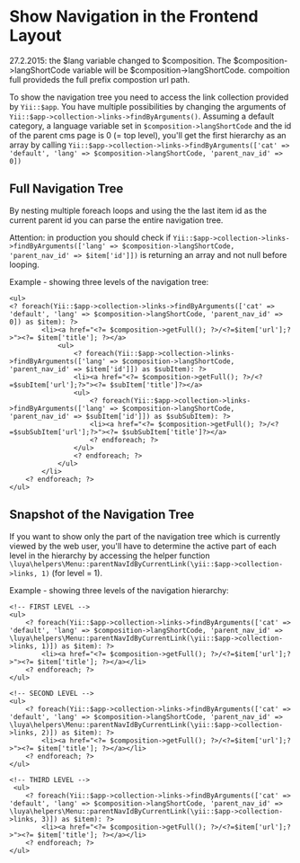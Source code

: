 Show Navigation in the Frontend Layout
======================================

27.2.2015: the $lang variable changed to $composition. The $composition->langShortCode variable will be $composition->langShortCode. compoition full provideds the full prefix compostion url path.

To show the navigation tree you need to access the link collection provided by ```Yii::$app```. You have multiple possibilities by changing the arguments of
```Yii::$app->collection->links->findByArguments()```. Assuming a default category, a language variable set in ```$composition->langShortCode``` and the id of the parent cms page is 0 (= top level),
you'll get the first hierarchy as an array by calling ```Yii::$app->collection->links->findByArguments(['cat' => 'default', 'lang' => $composition->langShortCode, 'parent_nav_id' => 0])```

Full Navigation Tree
--------------------

By nesting multiple foreach loops and using the the last item id as the current parent id you can parse the entire navigation tree.

Attention: in production you should check if ```Yii::$app->collection->links->findByArguments(['lang' => $composition->langShortCode, 'parent_nav_id' => $item['id']])``` is returning an array and not null before looping.

Example - showing three levels of the navigation tree:
```
<ul>
<? foreach(Yii::$app->collection->links->findByArguments(['cat' => 'default', 'lang' => $composition->langShortCode, 'parent_nav_id' => 0]) as $item): ?>
        <li><a href="<?= $composition->getFull(); ?>/<?=$item['url'];?>"><?= $item['title']; ?></a>
            <ul>
                <? foreach(Yii::$app->collection->links->findByArguments(['lang' => $composition->langShortCode, 'parent_nav_id' => $item['id']]) as $subItem): ?>
                <li><a href="<?= $composition->getFull(); ?>/<?=$subItem['url'];?>"><?= $subItem['title']?></a>
                <ul>
                    <? foreach(Yii::$app->collection->links->findByArguments(['lang' => $composition->langShortCode, 'parent_nav_id' => $subItem['id']]) as $subSubItem): ?>
                    <li><a href="<?= $composition->getFull(); ?>/<?=$subSubItem['url'];?>"><?= $subSubItem['title']?></a>
                    <? endforeach; ?>
                </ul>
                <? endforeach; ?>
            </ul>
        </li>
    <? endforeach; ?>
</ul>
```

Snapshot of the Navigation Tree
-------------------------------

If you want to show only the part of the navigation tree which is currently viewed by the web user, you'll have to determine the active part of each level in the hierarchy by
accessing the helper function ```\luya\helpers\Menu::parentNavIdByCurrentLink(\yii::$app->collection->links, 1)``` (for level = 1).

Example - showing three levels of the navigation hierarchy:

```
<!-- FIRST LEVEL -->
<ul>
    <? foreach(Yii::$app->collection->links->findByArguments(['cat' => 'default', 'lang' => $composition->langShortCode, 'parent_nav_id' => \luya\helpers\Menu::parentNavIdByCurrentLink(\yii::$app->collection->links, 1)]) as $item): ?>
        <li><a href="<?= $composition->getFull(); ?>/<?=$item['url'];?>"><?= $item['title']; ?></a></li>
    <? endforeach; ?>
</ul>

<!-- SECOND LEVEL -->
<ul>
    <? foreach(Yii::$app->collection->links->findByArguments(['cat' => 'default', 'lang' => $composition->langShortCode, 'parent_nav_id' => \luya\helpers\Menu::parentNavIdByCurrentLink(\yii::$app->collection->links, 2)]) as $item): ?>
        <li><a href="<?= $composition->getFull(); ?>/<?=$item['url'];?>"><?= $item['title']; ?></a></li>
    <? endforeach; ?>
</ul>

<!-- THIRD LEVEL -->
 <ul>
    <? foreach(Yii::$app->collection->links->findByArguments(['cat' => 'default', 'lang' => $composition->langShortCode, 'parent_nav_id' => \luya\helpers\Menu::parentNavIdByCurrentLink(\yii::$app->collection->links, 3)]) as $item): ?>
        <li><a href="<?= $composition->getFull(); ?>/<?=$item['url'];?>"><?= $item['title']; ?></a></li>
    <? endforeach; ?>
</ul>
```